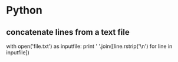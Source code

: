 # Python

## concatenate lines from a text file
with open('file.txt') as inputfile:
    print ' '.join([line.rstrip('\n') for line in inputfile])
